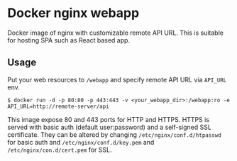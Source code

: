 # Docker nginx webapp

Docker image of nginx with customizable remote API URL.
This is suitable for hosting SPA such as React based app.

## Usage

Put your web resources to `/webapp` and specify remote API URL via `API_URL` env.

```
$ docker run -d -p 80:80 -p 443:443 -v <your_webapp_dir>:/webapp:ro -e API_URL=http://remote-server/api 
```

This image expose 80 and 443 ports for HTTP and HTTPS.
HTTPS is served with basic auth (default user:password) and a self-signed SSL certificate. They can be altered by changing `/etc/nginx/conf.d/htpasswd` for basic auth and `/etc/nginx/conf.d/key.pem` and `/etc/nginx/con.d/cert.pem` for SSL.
